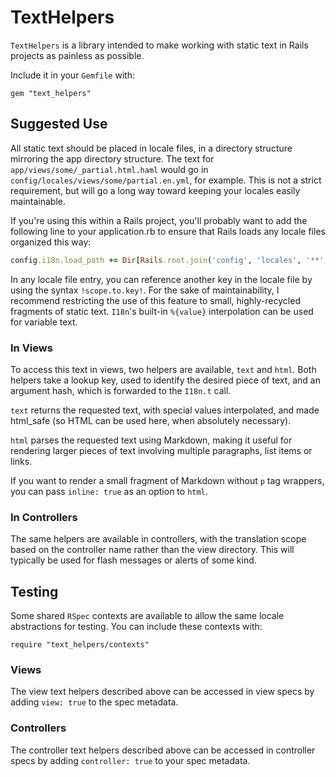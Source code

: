 # TextHelpers

`TextHelpers` is a library intended to make working with static text in Rails 
projects as painless as possible.

Include it in your `Gemfile` with:

```
gem "text_helpers"
```

## Suggested Use

All static text should be placed in locale files, in a directory 
structure mirroring the app directory structure. The text for 
`app/views/some/_partial.html.haml` would go in 
`config/locales/views/some/partial.en.yml`, for example. This is not a strict
requirement, but will go a long way toward keeping your locales easily
maintainable.

If you're using this within a Rails project, you'll probably want to add the
following line to your application.rb to ensure that Rails loads any locale
files organized this way:

```ruby
config.i18n.load_path += Dir[Rails.root.join('config', 'locales', '**', '*.{rb,yml}').to_s]
```

In any locale file entry, you can reference another key in the locale file by
using the syntax `!scope.to.key!`. For the sake of maintainability, I
recommend restricting the use of this feature to small, highly-recycled
fragments of static text. `I18n`'s built-in `%{value}` interpolation can be
used for variable text.

### In Views

To access this text in views, two helpers are available, `text` and `html`.
Both helpers take a lookup key, used to identify the desired piece of text, 
and an argument hash, which is forwarded to the `I18n.t` call.

`text` returns the requested text, with special values interpolated, and made 
html_safe (so HTML can be used here, when absolutely necessary).

`html` parses the requested text using Markdown, making it useful for rendering
larger pieces of text involving multiple paragraphs, list items or links.

If you want to render a small fragment of Markdown without `p` tag wrappers,
you can pass `inline: true` as an option to `html`.

### In Controllers

The same helpers are available in controllers, with the translation scope based
on the controller name rather than the view directory. This will typically be
used for flash messages or alerts of some kind.

## Testing

Some shared `RSpec` contexts are available to allow the same locale 
abstractions for testing. You can include these contexts with:

```
require "text_helpers/contexts"
```

### Views

The view text helpers described above can be accessed in view
specs by adding `view: true` to the spec metadata.

### Controllers

The controller text helpers described above can be accessed in controller
specs by adding `controller: true` to your spec metadata.
